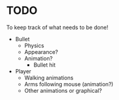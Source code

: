 # TODO

To keep track of what needs to be done!

* Bullet
  * Physics
  * Appearance?
  * Animation?
    * Bullet hit
* Player
  * Walking animations
  * Arms following mouse (animation?)
  * Other animations or graphical?
